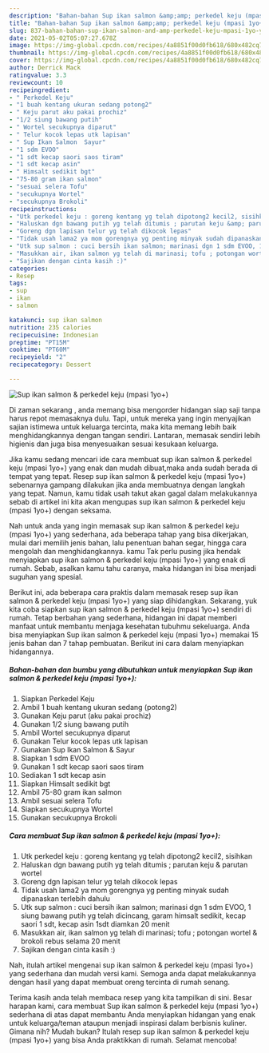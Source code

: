 ```yaml
---
description: "Bahan-bahan Sup ikan salmon &amp;amp; perkedel keju (mpasi 1yo+) yang nikmat Untuk Jualan"
title: "Bahan-bahan Sup ikan salmon &amp;amp; perkedel keju (mpasi 1yo+) yang nikmat Untuk Jualan"
slug: 837-bahan-bahan-sup-ikan-salmon-and-amp-perkedel-keju-mpasi-1yo-yang-nikmat-untuk-jualan
date: 2021-05-02T05:07:27.678Z
image: https://img-global.cpcdn.com/recipes/4a8851f00d0fb618/680x482cq70/sup-ikan-salmon-perkedel-keju-mpasi-1yo-foto-resep-utama.jpg
thumbnail: https://img-global.cpcdn.com/recipes/4a8851f00d0fb618/680x482cq70/sup-ikan-salmon-perkedel-keju-mpasi-1yo-foto-resep-utama.jpg
cover: https://img-global.cpcdn.com/recipes/4a8851f00d0fb618/680x482cq70/sup-ikan-salmon-perkedel-keju-mpasi-1yo-foto-resep-utama.jpg
author: Derrick Mack
ratingvalue: 3.3
reviewcount: 10
recipeingredient:
- " Perkedel Keju"
- "1 buah kentang ukuran sedang potong2"
- " Keju parut aku pakai prochiz"
- "1/2 siung bawang putih"
- " Wortel secukupnya diparut"
- " Telur kocok lepas utk lapisan"
- " Sup Ikan Salmon  Sayur"
- "1 sdm EVOO"
- "1 sdt kecap saori saos tiram"
- "1 sdt kecap asin"
- " Himsalt sedikit bgt"
- "75-80 gram ikan salmon"
- "sesuai selera Tofu"
- "secukupnya Wortel"
- "secukupnya Brokoli"
recipeinstructions:
- "Utk perkedel keju : goreng kentang yg telah dipotong2 kecil2, sisihkan"
- "Haluskan dgn bawang putih yg telah ditumis ; parutan keju &amp; parutan wortel"
- "Goreng dgn lapisan telur yg telah dikocok lepas"
- "Tidak usah lama2 ya mom gorengnya yg penting minyak sudah dipanaskan terlebih dahulu"
- "Utk sup salmon : cuci bersih ikan salmon; marinasi dgn 1 sdm EVOO, 1 siung bawang putih yg telah dicincang, garam himsalt sedikit, kecap saori 1 sdt, kecap asin 1sdt diamkan 20 menit"
- "Masukkan air, ikan salmon yg telah di marinasi; tofu ; potongan wortel &amp; brokoli rebus selama 20 menit"
- "Sajikan dengan cinta kasih :)"
categories:
- Resep
tags:
- sup
- ikan
- salmon

katakunci: sup ikan salmon 
nutrition: 235 calories
recipecuisine: Indonesian
preptime: "PT15M"
cooktime: "PT60M"
recipeyield: "2"
recipecategory: Dessert

---
```



![Sup ikan salmon &amp; perkedel keju (mpasi 1yo+)](https://img-global.cpcdn.com/recipes/4a8851f00d0fb618/680x482cq70/sup-ikan-salmon-perkedel-keju-mpasi-1yo-foto-resep-utama.jpg)

Di zaman  sekarang , anda memang bisa mengorder hidangan siap saji tanpa harus repot memasaknya dulu. Tapi, untuk mereka yang ingin menyajikan sajian istimewa untuk keluarga tercinta, maka kita memang lebih baik menghidangkannya dengan tangan sendiri. Lantaran, memasak sendiri lebih higienis dan juga bisa menyesuaikan sesuai kesukaan keluarga.

Jika kamu sedang mencari ide cara membuat sup ikan salmon &amp; perkedel keju (mpasi 1yo+) yang enak dan mudah dibuat,maka anda sudah berada di tempat yang tepat. Resep sup ikan salmon &amp; perkedel keju (mpasi 1yo+)  sebenarnya gampang dilakukan jika anda membuatnya dengan langkah yang tepat. Namun, kamu tidak usah takut akan gagal dalam melakukannya 
sebab di artikel ini kita akan mengupas sup ikan salmon &amp; perkedel keju (mpasi 1yo+) dengan seksama.  



Nah untuk anda yang ingin memasak sup ikan salmon &amp; perkedel keju (mpasi 1yo+) yang sederhana, ada beberapa tahap yang bisa dikerjakan, mulai dari memilih jenis bahan, lalu penentuan bahan segar, hingga cara mengolah dan menghidangkannya. kamu Tak perlu pusing jika hendak menyiapkan sup ikan salmon &amp; perkedel keju (mpasi 1yo+) yang enak di rumah. Sebab, asalkan kamu  tahu caranya, maka hidangan ini bisa menjadi suguhan yang spesial.

Berikut ini, ada beberapa cara praktis  dalam memasak resep sup ikan salmon &amp; perkedel keju (mpasi 1yo+) yang siap dihidangkan. Sekarang, yuk kita coba siapkan sup ikan salmon &amp; perkedel keju (mpasi 1yo+) sendiri di rumah. Tetap berbahan yang sederhana, hidangan ini dapat memberi manfaat untuk membantu menjaga kesehatan tubuhmu sekeluarga. Anda bisa menyiapkan Sup ikan salmon &amp; perkedel keju (mpasi 1yo+) memakai 15 jenis bahan dan 7 tahap pembuatan. Berikut ini cara dalam menyiapkan hidangannya.

<!--inarticleads1-->

##### Bahan-bahan dan bumbu yang dibutuhkan untuk menyiapkan Sup ikan salmon &amp; perkedel keju (mpasi 1yo+):

1. Siapkan  Perkedel Keju
1. Ambil 1 buah kentang ukuran sedang (potong2)
1. Gunakan  Keju parut (aku pakai prochiz)
1. Gunakan 1/2 siung bawang putih
1. Ambil  Wortel secukupnya diparut
1. Gunakan  Telur kocok lepas utk lapisan
1. Gunakan  Sup Ikan Salmon &amp; Sayur
1. Siapkan 1 sdm EVOO
1. Gunakan 1 sdt kecap saori saos tiram
1. Sediakan 1 sdt kecap asin
1. Siapkan  Himsalt sedikit bgt
1. Ambil 75-80 gram ikan salmon
1. Ambil sesuai selera Tofu
1. Siapkan secukupnya Wortel
1. Gunakan secukupnya Brokoli




<!--inarticleads2-->

##### Cara membuat Sup ikan salmon &amp; perkedel keju (mpasi 1yo+):

1. Utk perkedel keju : goreng kentang yg telah dipotong2 kecil2, sisihkan
1. Haluskan dgn bawang putih yg telah ditumis ; parutan keju &amp; parutan wortel
1. Goreng dgn lapisan telur yg telah dikocok lepas
1. Tidak usah lama2 ya mom gorengnya yg penting minyak sudah dipanaskan terlebih dahulu
1. Utk sup salmon : cuci bersih ikan salmon; marinasi dgn 1 sdm EVOO, 1 siung bawang putih yg telah dicincang, garam himsalt sedikit, kecap saori 1 sdt, kecap asin 1sdt diamkan 20 menit
1. Masukkan air, ikan salmon yg telah di marinasi; tofu ; potongan wortel &amp; brokoli rebus selama 20 menit
1. Sajikan dengan cinta kasih :)




Nah, itulah artikel mengenai  sup ikan salmon &amp; perkedel keju (mpasi 1yo+)  yang sederhana dan mudah versi kami. Semoga anda dapat melakukannya dengan hasil yang dapat membuat oreng tercinta di rumah senang. 

Terima kasih anda telah membaca resep yang kita tampilkan di sini. Besar harapan kami, cara membuat  Sup ikan salmon &amp; perkedel keju (mpasi 1yo+) sederhana di atas dapat membantu Anda menyiapkan hidangan yang enak untuk keluarga/teman ataupun menjadi inspirasi dalam berbisnis kuliner. Gimana nih? Mudah bukan? Itulah resep sup ikan salmon &amp; perkedel keju (mpasi 1yo+) yang bisa Anda praktikkan di rumah. Selamat mencoba!

